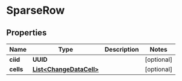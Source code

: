 

# SparseRow


## Properties

| Name | Type | Description | Notes |
|------------ | ------------- | ------------- | -------------|
|**ciid** | **UUID** |  |  [optional] |
|**cells** | [**List&lt;ChangeDataCell&gt;**](ChangeDataCell.md) |  |  [optional] |



